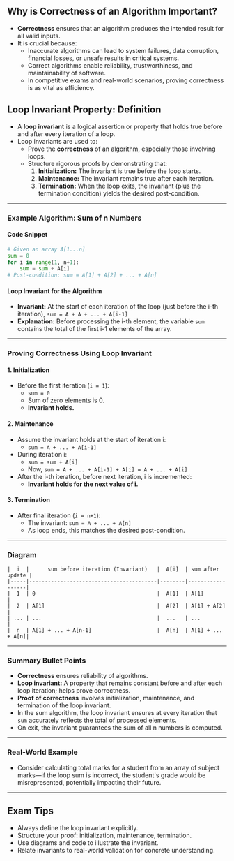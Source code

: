 ## Why is Correctness of an Algorithm Important?

- **Correctness** ensures that an algorithm produces the intended result for all valid inputs.
- It is crucial because:
  - Inaccurate algorithms can lead to system failures, data corruption, financial losses, or unsafe results in critical systems.
  - Correct algorithms enable reliability, trustworthiness, and maintainability of software.
  - In competitive exams and real-world scenarios, proving correctness is as vital as efficiency.

## Loop Invariant Property: Definition

- A **loop invariant** is a logical assertion or property that holds true before and after every iteration of a loop.
- Loop invariants are used to:
  - Prove the **correctness** of an algorithm, especially those involving loops.
  - Structure rigorous proofs by demonstrating that:
    1. **Initialization:** The invariant is true before the loop starts.
    2. **Maintenance:** The invariant remains true after each iteration.
    3. **Termination:** When the loop exits, the invariant (plus the termination condition) yields the desired post-condition.

***

### Example Algorithm: Sum of n Numbers

#### Code Snippet

```python
# Given an array A[1...n]
sum = 0
for i in range(1, n+1):
    sum = sum + A[i]
# Post-condition: sum = A[1] + A[2] + ... + A[n]
```

#### Loop Invariant for the Algorithm

- **Invariant:** At the start of each iteration of the loop (just before the i-th iteration), `sum = A + A + ... + A[i-1]`
- **Explanation:** Before processing the i-th element, the variable `sum` contains the total of the first i-1 elements of the array.

***

### Proving Correctness Using Loop Invariant

#### 1. Initialization

- Before the first iteration (`i = 1`):
  - `sum = 0`
  - Sum of zero elements is 0.
  - **Invariant holds.**

#### 2. Maintenance

- Assume the invariant holds at the start of iteration i:
  - `sum = A + ... + A[i-1]`
- During iteration i:
  - `sum = sum + A[i]`
  - Now, `sum = A + ... + A[i-1] + A[i] = A + ... + A[i]`
- After the i-th iteration, before next iteration, i is incremented:
  - **Invariant holds for the next value of i.**

#### 3. Termination

- After final iteration (`i = n+1`):
  - The invariant: `sum = A + ... + A[n]`
  - As loop ends, this matches the desired post-condition.

***

### Diagram

```plaintext
|  i  |      sum before iteration (Invariant)   |  A[i]  | sum after update |
|-----|-----------------------------------------|--------|------------------|
|  1  | 0                                       |  A[1]  | A[1]             |
|  2  | A[1]                                    |  A[2]  | A[1] + A[2]      |
| ... | ...                                     |  ...   | ...              |
|  n  | A[1] + ... + A[n-1]                     |  A[n]  | A[1] + ... + A[n]|
```

***

### Summary Bullet Points

- **Correctness** ensures reliability of algorithms.
- **Loop invariant:** A property that remains constant before and after each loop iteration; helps prove correctness.
- **Proof of correctness** involves initialization, maintenance, and termination of the loop invariant.
- In the sum algorithm, the loop invariant ensures at every iteration that `sum` accurately reflects the total of processed elements.
- On exit, the invariant guarantees the sum of all n numbers is computed.

***

### Real-World Example

- Consider calculating total marks for a student from an array of subject marks—if the loop sum is incorrect, the student's grade would be misrepresented, potentially impacting their future.

***

## Exam Tips

- Always define the loop invariant explicitly.
- Structure your proof: initialization, maintenance, termination.
- Use diagrams and code to illustrate the invariant.
- Relate invariants to real-world validation for concrete understanding.
